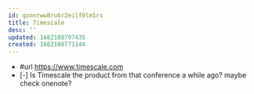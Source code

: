 ```yaml
---
id: qxnnrww8ru6r2eilf0lm1rs
title: Timescale
desc: ''
updated: 1682108797435
created: 1682108771144
---
```


- #url https://www.timescale.com
- [-] Is Timescale the product from that conference a while ago? maybe check onenote?